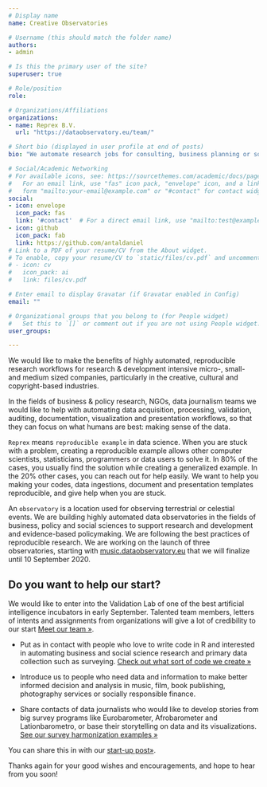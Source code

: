 ```yaml
---
# Display name
name: Creative Observatories

# Username (this should match the folder name)
authors:
- admin

# Is this the primary user of the site?
superuser: true

# Role/position
role: 

# Organizations/Affiliations
organizations:
- name: Reprex B.V.
  url: "https://dataobservatory.eu/team/"

# Short bio (displayed in user profile at end of posts)
bio: "We automate research jobs for consulting, business planning or social science."

# Social/Academic Networking
# For available icons, see: https://sourcethemes.com/academic/docs/page-builder/#icons
#   For an email link, use "fas" icon pack, "envelope" icon, and a link in the
#   form "mailto:your-email@example.com" or "#contact" for contact widget.
social:
- icon: envelope
  icon_pack: fas
  link: '#contact'  # For a direct email link, use "mailto:test@example.org".
- icon: github
  icon_pack: fab
  link: https://github.com/antaldaniel
# Link to a PDF of your resume/CV from the About widget.
# To enable, copy your resume/CV to `static/files/cv.pdf` and uncomment the lines below.
# - icon: cv
#   icon_pack: ai
#   link: files/cv.pdf

# Enter email to display Gravatar (if Gravatar enabled in Config)
email: ""

# Organizational groups that you belong to (for People widget)
#   Set this to `[]` or comment out if you are not using People widget.
user_groups:

---
```


We would like to make the benefits of highly automated, reproducible research workflows for research & development intensive micro-, small- and medium sized companies, particularly in the creative, cultural and copyright-based industries. 

In the fields of business & policy research, NGOs, data journalism teams we would like to help with automating data acquisition, processing, validation, auditing, documentation, visualization and presentation workflows, so that they can focus on what humans are best: making sense of the data.

`Reprex` means `reproducible example` in data science.  When you are stuck with a problem, creating a reproducible example allows other computer scientists, statisticians, programmers or data users to solve it. In 80% of the cases, you usually find the solution while creating a generalized example.  In the 20% other cases, you can reach out for help easily. We want to help you making your codes, data ingestions, document and presentation templates reproducible, and give help when you are stuck.

An `observatory` is a location used for observing terrestrial or celestial events. We are building highly automated data observatories in the fields of business, policy and social sciences to support research and development and evidence-based policymaking. We are following the best practices of reproducible research. We are working on the launch of three observatories, starting with [music.dataobservatory.eu](https://music.dataobservatory.eu/) that we will finalize until 10 September 2020.

## Do you want to help our start?

We would like to enter into the Validation Lab of one of the best artificial intelligence incubators in early September. Talented team members, letters of intents and assignments from organizations will give a lot of credibility to our start [Meet our team »](http://dataobservatory.eu/team/).

- Put as in contact with people who love to write code in R and interested in automating business and social science research and primary data collection such as surveying. [Check out what sort of code we create »](http://dataobservatory.eu/#featured)

- Introduce us to people who need data and information to make better informed decision and analysis in music, film, book publishing, photography services or socially responsible finance.

- Share contacts of data journalists who would like to develop stories from big survey programs like Eurobarometer, Afrobarometer and Lationbarometro, or base their storytelling on data and its visualizations. [See our survey harmonization examples »](http://retroharmonize.satellitereport.com/)

You can share this in with our [start-up post»](http://dataobservatory.eu/post/2020-08-24-start-up/).

Thanks again for your good wishes and encouragements, and hope to hear from you soon!